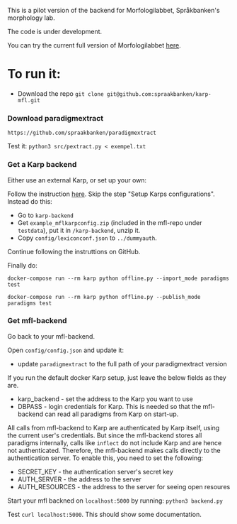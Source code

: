 This is a pilot version of the backend for Morfologilabbet,
Språkbanken's morphology lab.

The code is under development.

You can try the current full version of Morfologilabbet [here](https://spraakbanken.gu.se/morfologilabbet/).


# To run it:

* Download the repo `git clone git@github.com:spraakbanken/karp-mfl.git`

### Download paradigmextract
`https://github.com/spraakbanken/paradigmextract`

Test it:
`python3 src/pextract.py < exempel.txt`


### Get a Karp backend
Either use an external Karp, or set up your own:

Follow the instruction [here](https://github.com/spraakbanken/karp-docker).
Skip the step "Setup Karps configurations". Instead do this:

- Go to `karp-backend`
- Get `example_mflkarpconfig.zip` (included in the mfl-repo under `testdata`),
    put it in `/karp-backend`, unzip it.
- Copy `config/lexiconconf.json` to `../dummyauth`.

Continue following the instruttions on GitHub.

Finally do:

`docker-compose run --rm karp python offline.py --import_mode paradigms test`

`docker-compose run --rm karp python offline.py --publish_mode paradigms test`



### Get mfl-backend
Go back to your mfl-backend.

Open `config/config.json` and update it:

 * update `paradigmextract` to the full path of your paradigmextract version

If you run the default docker Karp setup, just leave the below fields as they are.

 * karp_backend - set the address to the Karp you want to use
 * DBPASS - login credentials for Karp. This is needed so that the mfl-backend can
   read all paradigms from Karp on start-up.

All calls from mfl-backend to Karp are authenticated by Karp itself, using the current
user's credentials.
But since the mfl-backend stores all paradigms internally, calls like
`inflect` do not include Karp and are hence not authenticated. Therefore, the mfl-backend
makes calls directly to the authentication server. To enable this, you need to set the
following:
 * SECRET_KEY - the authentication server's secret key
 * AUTH_SERVER - the address to the server
 * AUTH_RESOURCES - the address to the server for seeing open resoures


Start your mfl backned on `localhost:5000` by running: `python3 backend.py`

Test `curl localhost:5000`. This should show some documentation.

